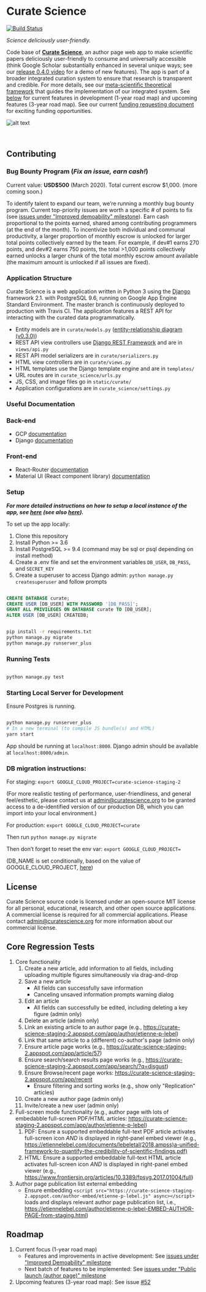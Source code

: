 Curate Science
==============
[![Build Status](https://travis-ci.org/ScienceCommons/curate_science.svg?branch=master)](https://travis-ci.org/ScienceCommons/curate_science)

*Science deliciously user-friendly.*

Code base of **[Curate Science](https://CurateScience.org)**, an author page web app to make scientific papers deliciously user-friendly to consume and universally accessible (think Google Scholar substantially enhanced in several unique ways; see our [release 0.4.0 video](https://www.youtube.com/watch?v=abJStJvwFxc) for a demo of new features).  The app is part of a broader integrated curation system to ensure that research is transparent and credible.  For more details, see our [meta-scientific theoretical framework](https://etiennelebel.com/documents/lebeletal(2018,ampss)a-unified-framework-to-quantify-the-credibility-of-scientific-findings.pdf) that guides the implementation of our integrated system.  See [below](https://github.com/ScienceCommons/curate_science#roadmap) for current features in development (1-year road map) and upcoming features (3-year road map).  See our current [funding requesting document](https://docs.google.com/document/d/1zWPWeW8gh01BAc9ckTs4lebKDmcrLdHZ4ZCuzpPii1I/edit) for exciting funding opportunities.


![alt text](https://user-images.githubusercontent.com/4512335/76235166-1c72db00-6201-11ea-9709-d2582b381ce3.png)


 

## Contributing

### Bug Bounty Program (_Fix an issue, earn cash!_)

Current value: **USD$500** (March 2020).  Total current escrow $1,000. (more coming soon.)

To identify talent to expand our team, we’re running a monthly bug bounty program. Current top-priority issues are worth a specific # of points to fix (see [issues under "Improved demoability" milestone](https://github.com/ScienceCommons/curate_science/issues?q=is%3Aopen+is%3Aissue+milestone%3A%22Improved+demoability%22)). Earn cash proportional to the points earned, shared among contributing programmers (at the end of the month). To incentivize both individual and communal productivity, a larger proportion of monthly escrow is unlocked for larger total points collectively earned by the team. For example, if dev#1 earns 270 points, and dev#2 earns 750 points, the total >1,000 points collectively earned unlocks a larger chunk of the total monthly escrow amount available (the maximum amount is unlocked if all issues are fixed).


### Application Structure

Curate Science is a web application written in Python 3 using the [Django](https://www.djangoproject.com/) framework 2.1. with PostgreSQL 9.6, running on Google App Engine Standard Environment. The master branch is continuously deployed to production with Travis CI. The application features a REST API for interacting with the curated data programmatically.

* Entity models are in `curate/models.py` ([entity-relationship diagram (v0.3.0)](https://etiennelebel.com/logos/curatescience_datamodel_v0.3.0.png))
* REST API view controllers use [Django REST Framework](http://django-rest-framework.org/) and are in `views/api.py`
* REST API model serializers are in `curate/serializers.py`
* HTML view controllers are in `curate/views.py`
* HTML templates use the Django template engine and are in `templates/`
* URL routes are in `curate_science/urls.py`
* JS, CSS, and image files go in `static/curate/`
* Application configurations are in `curate_science/settings.py`

### Useful Documentation

### Back-end

* GCP [documentation](https://cloud.google.com/appengine/docs/python/)
* Django [documentation](https://docs.djangoproject.com/en/2.1/)

### Front-end

* React-Router [documentation](https://reacttraining.com/react-router/web/guides/quick-start)
* Material UI (React component library) [documentation](https://material-ui.com/)

### Setup

_***For more detailed instructions on how to setup a local instance of the app, see [here](https://github.com/ScienceCommons/curate_science/issues/115) (see also [here](https://github.com/ScienceCommons/curate_science/issues/76)).***_

To set up the app locally:

1. Clone this repository
2. Install Python >= 3.6
3. Install PostgreSQL >= 9.4 (command may be sql or psql depending on install method)
4. Create a .env file and set the environment variables `DB_USER`, `DB_PASS`, and `SECRET_KEY`
5. Create a superuser to access Django admin: `python manage.py createsuperuser` and follow prompts

```sql

CREATE DATABASE curate;
CREATE USER [DB_USER] WITH PASSWORD '[DB_PASS]';
GRANT ALL PRIVILEGES ON DATABASE curate TO [DB_USER];
ALTER USER [DB_USER] CREATEDB;

```

```bash

pip install -r requirements.txt
python manage.py migrate
python manage.py runserver_plus

```

### Running Tests

```bash

python manage.py test

```

### Starting Local Server for Development

Ensure Postgres is running.

```bash

python manage.py runserver_plus
# In a new terminal (to compile JS bundle(s) and HTML)
yarn start
```

App should be running at `localhost:8000`.
Django admin should be available at `localhost:8000/admin`.


### DB migration instructions:
For staging:  `export GOOGLE_CLOUD_PROJECT=curate-science-staging-2`

(For more realistic testing of performance, user-friendliness, and general feel/esthetic, please contact us at admin@curatescience.org to be granted access to a de-identified version of our production DB, which you can import into your local environment.)

For production: `export GOOGLE_CLOUD_PROJECT=curate`

Then run `python manage.py migrate`

Then don’t forget to reset the env var: `export GOOGLE_CLOUD_PROJECT=`

(DB_NAME is set conditionally, based on the value of GOOGLE_CLOUD_PROJECT, [here]( https://github.com/ScienceCommons/curate_science/blob/177da9bba83b0eea75086749d883acd2c9c39b48/curate_science/settings.py#L31))



## License
Curate Science source code is licensed under an open-source MIT license for all personal, educational, research, and other open source applications. A commercial license is required for all commercial applications. Please contact admin@curatescience.org for more information about our commercial license.

## Core Regression Tests

1. Core functionality
    1. Create a new article, add information to all fields, including uploading multiple figures simultaneously via drag-and-drop
    2. Save a new article
        * All fields can successfully save information
        * Canceling unsaved information prompts warning dialog
    3. Edit an article
        * All fields can successfully be edited, including deleting a key figure (admin only)
    4. Delete an article (admin only)
    5. Link an existing article to an author page (e.g., https://curate-science-staging-2.appspot.com/app/author/etienne-p-lebel)
    6. Link that same article to a (different) co-author's page (admin only)
    7. Ensure article page works (e.g., https://curate-science-staging-2.appspot.com/app/article/57)
    8. Ensure search/search results page works (e.g., https://curate-science-staging-2.appspot.com/app/search/?q=disgust)
    9. Ensure Browse/recent page works: https://curate-science-staging-2.appspot.com/app/recent
        * Ensure filtering and sorting works (e.g., show only "Replication" articles)
    10. Create a new author page (admin only)
    11. Invite/create a new user (admin only)
2. Full-screen mode functionality (e.g., author page with lots of embedabble full-screen PDF/HTML articles: https://curate-science-staging-2.appspot.com/app/author/etienne-p-lebel)
    1. PDF: Ensure a supported embeddable full-text PDF article activates full-screen icon *AND* is displayed in right-panel embed viewer (e.g., https://etiennelebel.com/documents/lebeletal(2018,ampss)a-unified-framework-to-quantify-the-credibility-of-scientific-findings.pdf)
    2. HTML: Ensure a supported embeddable full-text HTML article activates full-screen icon *AND* is displayed in right-panel embed viewer (e.g., https://www.frontiersin.org/articles/10.3389/fpsyg.2017.01004/full)
3. Author page publication list external embedding
      * Ensure embedding `<script src="https://curate-science-staging-2.appspot.com/author-embed/etienne-p-lebel.js" async></script>` loads and displays relevant author page publication list, i.e., https://etiennelebel.com/author/etienne-p-lebel-EMBED-AUTHOR-PAGE-from-staging.html)

## Roadmap

1. Current focus (1-year road map)
   - Features and improvements in active development: See [issues under "Improved Demoability" milestone](https://github.com/ScienceCommons/curate_science/issues?q=is%3Aopen+is%3Aissue+milestone%3A%22Improved+demoability%22)
   - Next batch of features to be implemented: See [issues under "Public launch (author page)" milestone](https://github.com/ScienceCommons/curate_science/issues?q=is%3Aopen+is%3Aissue+milestone%3A%22Public+launch+%28author+page%29%22)
2. Upcoming features (3-year road map): See issue [#52](https://github.com/ScienceCommons/curate_science/issues/52)
